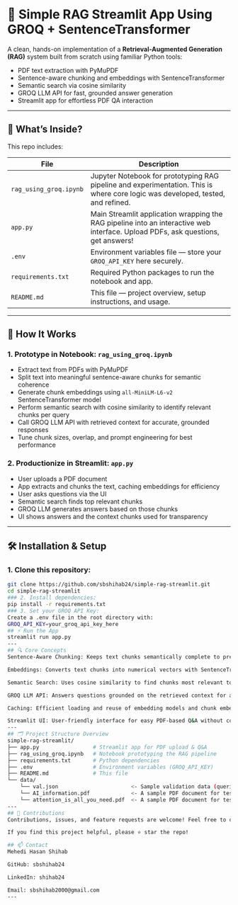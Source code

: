# 📄 Simple RAG Streamlit App Using GROQ + SentenceTransformer



A clean, hands-on implementation of a **Retrieval-Augmented Generation (RAG)** system built from scratch using familiar Python tools:

- PDF text extraction with PyMuPDF
- Sentence-aware chunking and embeddings with SentenceTransformer
- Semantic search via cosine similarity
- GROQ LLM API for fast, grounded answer generation
- Streamlit app for effortless PDF QA interaction

---

## 🚀 What’s Inside?

This repo includes:

| File                | Description                                                   |
|---------------------|---------------------------------------------------------------|
| `rag_using_groq.ipynb` | Jupyter Notebook for prototyping RAG pipeline and experimentation. This is where core logic was developed, tested, and refined. |
| `app.py`            | Main Streamlit application wrapping the RAG pipeline into an interactive web interface. Upload PDFs, ask questions, get answers! |
| `.env`              | Environment variables file — store your `GROQ_API_KEY` here securely. |
| `requirements.txt`  | Required Python packages to run the notebook and app.         |
| `README.md`         | This file — project overview, setup instructions, and usage.  |

---

## 🧠 How It Works

### 1. Prototype in Notebook: `rag_using_groq.ipynb`

- Extract text from PDFs with PyMuPDF
- Split text into meaningful sentence-aware chunks for semantic coherence
- Generate chunk embeddings using `all-MiniLM-L6-v2` SentenceTransformer model
- Perform semantic search with cosine similarity to identify relevant chunks per query
- Call GROQ LLM API with retrieved context for accurate, grounded responses
- Tune chunk sizes, overlap, and prompt engineering for best performance

### 2. Productionize in Streamlit: `app.py`

- User uploads a PDF document
- App extracts and chunks the text, caching embeddings for efficiency
- User asks questions via the UI
- Semantic search finds top relevant chunks
- GROQ LLM generates answers based on those chunks
- UI shows answers and the context chunks used for transparency

---

## 🛠️ Installation & Setup

### 1. Clone this repository:

```bash
git clone https://github.com/sbshihab24/simple-rag-streamlit.git
cd simple-rag-streamlit
### 2. Install dependencies:
pip install -r requirements.txt
### 3. Set your GROQ API Key:
Create a .env file in the root directory with:
GROQ_API_KEY=your_groq_api_key_here
## ⚡ Run the App
streamlit run app.py
---
## 🔍 Core Concepts
Sentence-Aware Chunking: Keeps text chunks semantically complete to preserve meaning

Embeddings: Converts text chunks into numerical vectors with SentenceTransformer

Semantic Search: Uses cosine similarity to find chunks most relevant to your query

GROQ LLM API: Answers questions grounded on the retrieved context for accuracy and reliability

Caching: Efficient loading and reuse of embedding models and chunk embeddings for performance

Streamlit UI: User-friendly interface for easy PDF-based Q&A without coding
---
## 🗂️ Project Structure Overview
simple-rag-streamlit/
├── app.py                 # Streamlit app for PDF upload & Q&A
├── rag_using_groq.ipynb   # Notebook prototyping the RAG pipeline
├── requirements.txt       # Python dependencies
├── .env                   # Environment variables (GROQ_API_KEY)
├── README.md              # This file
└── data/
    └── val.json                       <- Sample validation data (queries and answers)
    └── AI_information.pdf             <- A sample PDF document for testing.
    └── attention_is_all_you_need.pdf  <- A sample PDF document for testing (for Multi-Modal RAG).
---
## 🤝 Contributions
Contributions, issues, and feature requests are welcome! Feel free to open a PR or submit an issue.

If you find this project helpful, please ⭐ star the repo!

## 📫 Contact
Mehedi Hasan Shihab

GitHub: sbshihab24

LinkedIn: shihab24

Email: sbshihab2000@gmail.com
---
